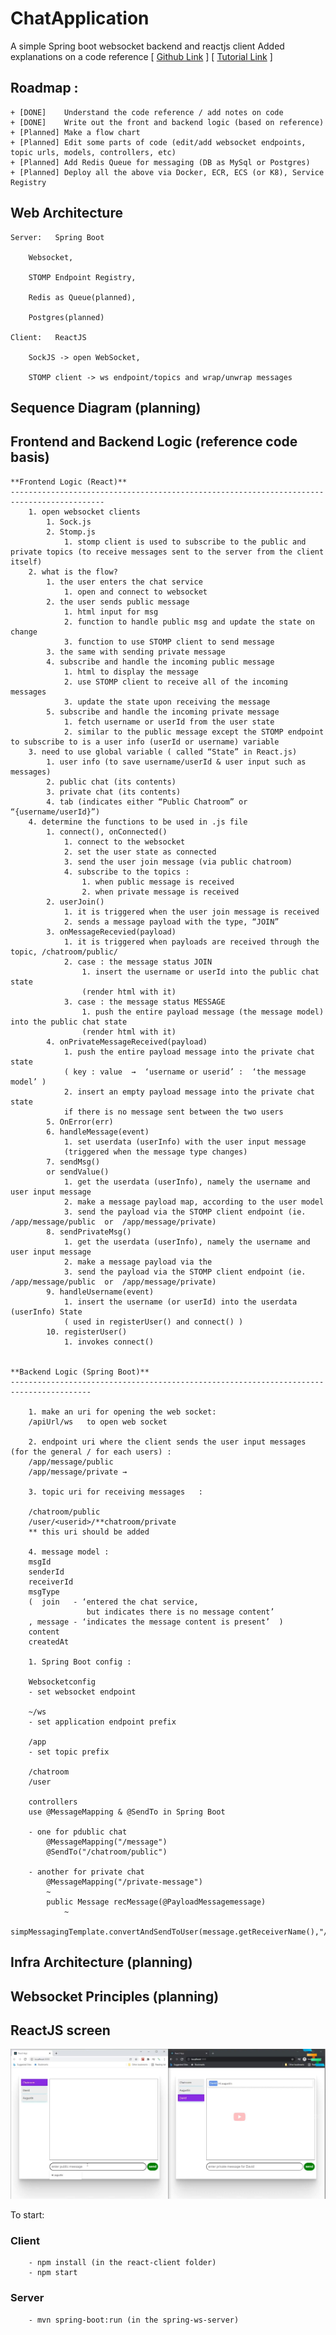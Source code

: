 # ChatApplication
A simple Spring boot websocket backend and reactjs client
Added explanations on a code reference 
[ [Github Link](https://github.com/JayaramachandranAugustin/ChatApplication) ]
[ [Tutorial Link](https://youtu.be/o_IjEDAuo8Y) ]



## Roadmap :
    
    + [DONE]    Understand the code reference / add notes on code
    + [DONE]    Write out the front and backend logic (based on reference)
    + [Planned] Make a flow chart 
    + [Planned] Edit some parts of code (edit/add websocket endpoints, topic urls, models, controllers, etc)
    + [Planned] Add Redis Queue for messaging (DB as MySql or Postgres)
    + [Planned] Deploy all the above via Docker, ECR, ECS (or K8), Service Registry



## Web Architecture

    Server:   Spring Boot 
    
        Websocket, 
        
        STOMP Endpoint Registry, 
        
        Redis as Queue(planned), 
        
        Postgres(planned)

    Client:   ReactJS 
    
        SockJS -> open WebSocket, 
        
        STOMP client -> ws endpoint/topics and wrap/unwrap messages



## Sequence Diagram (planning)
   
    

## Frontend and Backend Logic (reference code basis)

    **Frontend Logic (React)**
    -------------------------------------------------------------------------------------------
        1. open websocket clients
            1. Sock.js
            2. Stomp.js
                1. stomp client is used to subscribe to the public and private topics (to receive messages sent to the server from the client itself)
        2. what is the flow?
            1. the user enters the chat service
                1. open and connect to websocket
            2. the user sends public message
                1. html input for msg
                2. function to handle public msg and update the state on change
                3. function to use STOMP client to send message
            3. the same with sending private message
            4. subscribe and handle the incoming public message
                1. html to display the message
                2. use STOMP client to receive all of the incoming messages
                3. update the state upon receiving the message
            5. subscribe and handle the incoming private message
                1. fetch username or userId from the user state
                2. similar to the public message except the STOMP endpoint to subscribe to is a user info (userId or username) variable 
        3. need to use global variable ( called “State” in React.js)
            1. user info (to save username/userId & user input such as messages)
            2. public chat (its contents)
            3. private chat (its contents)
            4. tab (indicates either “Public Chatroom” or “{username/userId}”)
        4. determine the functions to be used in .js file
            1. connect(), onConnected()
                1. connect to the websocket
                2. set the user state as connected
                3. send the user join message (via public chatroom)
                4. subscribe to the topics : 
                    1. when public message is received
                    2. when private message is received
            2. userJoin()
                1. it is triggered when the user join message is received
                2. sends a message payload with the type, “JOIN”
            3. onMessageRecevied(payload)
                1. it is triggered when payloads are received through the topic, /chatroom/public/
                2. case : the message status JOIN
                    1. insert the username or userId into the public chat state
                    (render html with it)
                3. case : the message status MESSAGE
                    1. push the entire payload message (the message model) into the public chat state
                    (render html with it)
            4. onPrivateMessageReceived(payload)
                1. push the entire payload message into the private chat state
                ( key : value  →  ‘username or userid’ :  ‘the message model’ )
                2. insert an empty payload message into the private chat state
                if there is no message sent between the two users
            5. OnError(err)
            6. handleMessage(event)
                1. set userdata (userInfo) with the user input message
                (triggered when the message type changes)
            7. sendMsg()
            or sendValue()
                1. get the userdata (userInfo), namely the username and user input message
                2. make a message payload map, according to the user model
                3. send the payload via the STOMP client endpoint (ie. /app/message/public  or  /app/message/private)
            8. sendPrivateMsg()
                1. get the userdata (userInfo), namely the username and user input message
                2. make a message payload via the 
                3. send the payload via the STOMP client endpoint (ie. /app/message/public  or  /app/message/private)
            9. handleUsername(event)
                1. insert the username (or userId) into the userdata (userInfo) State
                ( used in registerUser() and connect() )
            10. registerUser()
                1. invokes connect()


    **Backend Logic (Spring Boot)**
    ----------------------------------------------------------------------------------------

        1. make an uri for opening the web socket: 
        /apiUrl/ws   to open web socket

        2. endpoint uri where the client sends the user input messages (for the general / for each users) :
        /app/message/public
        /app/message/private → 

        3. topic uri for receiving messages   :

        /chatroom/public
        /user/<userid>/**chatroom/private
        ** this uri should be added

        4. message model :
        msgId
        senderId
        receiverId
        msgType 
        (  join   - ‘entered the chat service, 
                     but indicates there is no message content’
        , message - ‘indicates the message content is present’  )
        content
        createdAt

        1. Spring Boot config :

        Websocketconfig
        - set websocket endpoint

        ~/ws
        - set application endpoint prefix

        /app
        - set topic prefix

        /chatroom
        /user

        controllers
        use @MessageMapping & @SendTo in Spring Boot

        - one for pdublic chat
            @MessageMapping("/message")
            @SendTo("/chatroom/public")

        - another for private chat
            @MessageMapping("/private-message")
            ~
            public Message recMessage(@PayloadMessagemessage)
                ~
                simpMessagingTemplate.convertAndSendToUser(message.getReceiverName(),"/private",message)
            
            


## Infra Architecture (planning)



## Websocket Principles (planning)



## ReactJS screen

![Chat screen](img/chat_screen.jpg "Chat screen")

To start:
    
### Client
        - npm install (in the react-client folder)
        - npm start
    
### Server
        - mvn spring-boot:run (in the spring-ws-server)

